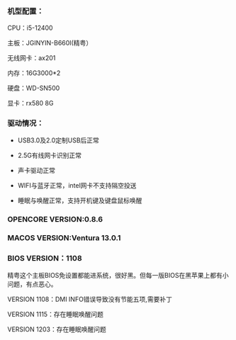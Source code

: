 ### 机型配置：

CPU：i5-12400

主板：JGINYIN-B660I(精粤）

无线网卡：ax201

内存：16G3000*2

硬盘：WD-SN500

显卡：rx580 8G


### 驱动情况：

* USB3.0及2.0定制USB后正常

* 2.5G有线网卡识别正常

* 声卡驱动正常

* WIFI与蓝牙正常，intel网卡不支持隔空投送

* 睡眠与唤醒正常，支持开机键及键盘鼠标唤醒

### OPENCORE VERSION:0.8.6

### MACOS VERSION:Ventura 13.0.1

### BIOS VERSION：1108
精粤这个主板BIOS免设置都能进系统，很好黑。但每一版BIOS在黑苹果上都有小问题，有点恶心。

VERSION 1108：DMI INFO错误导致没有节能五项,需要补丁

VERSION 1115：存在睡眠唤醒问题

VERSION 1203：存在睡眠唤醒问题


